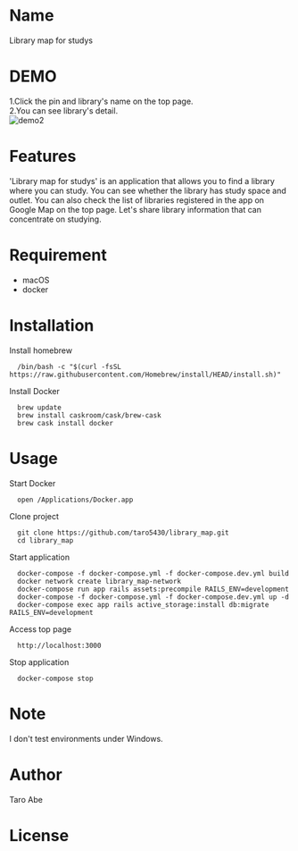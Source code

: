 # Name
Library map for studys

# DEMO
1.Click the pin and library's name on the top page.  
2.You can see library's detail.  
![demo2](https://user-images.githubusercontent.com/83792679/139258965-3acd56a9-9617-4743-a726-d0b14b0a57c3.gif)

# Features
'Library map for studys' is an application that allows you to find a library where you can study.
You can see whether the library has study space and outlet.
You can also check the list of libraries registered in the app on Google Map on the top page.
Let's share library information that can concentrate on studying.

# Requirement
* macOS
* docker

# Installation
Install homebrew
```
  /bin/bash -c "$(curl -fsSL https://raw.githubusercontent.com/Homebrew/install/HEAD/install.sh)"
```
Install Docker
```
  brew update
  brew install caskroom/cask/brew-cask
  brew cask install docker
```

# Usage
Start Docker
```
  open /Applications/Docker.app
```
Clone project
```
  git clone https://github.com/taro5430/library_map.git
  cd library_map
```
Start application
```
  docker-compose -f docker-compose.yml -f docker-compose.dev.yml build
  docker network create library_map-network
  docker-compose run app rails assets:precompile RAILS_ENV=development
  docker-compose -f docker-compose.yml -f docker-compose.dev.yml up -d
  docker-compose exec app rails active_storage:install db:migrate RAILS_ENV=development
```
Access top page
```
  http://localhost:3000
```
Stop application
```
  docker-compose stop
```

# Note
I don't test environments under Windows.

# Author
Taro Abe

# License

